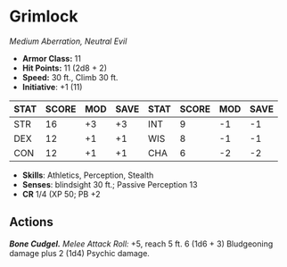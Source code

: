 # Grimlock

*Medium Aberration, Neutral Evil*

- **Armor Class:** 11
- **Hit Points:** 11 (2d8 + 2)
- **Speed:** 30 ft., Climb 30 ft.
- **Initiative**: +1 (11)

|STAT|SCORE|MOD|SAVE|STAT|SCORE|MOD|SAVE|
| --- | --- | --- | ---- |---| --- | --- | ---- |
| STR | 16 | +3 | +3 | INT | 9 | -1 | -1 |
| DEX | 12 | +1 | +1 | WIS | 8 | -1 | -1 |
| CON | 12 | +1 | +1 | CHA | 6 | -2 | -2 |

- **Skills**: Athletics, Perception, Stealth
- **Senses**: blindsight 30 ft.; Passive Perception 13
- **CR** 1/4 (XP 50; PB +2

## Actions

***Bone Cudgel.*** *Melee Attack Roll:* +5, reach 5 ft. 6 (1d6 + 3) Bludgeoning damage plus 2 (1d4) Psychic damage.

